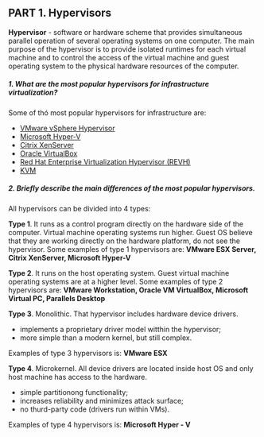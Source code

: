 ## PART 1. Hypervisors
**Hypervisor** - software or hardware scheme that provides simultaneous parallel operation of several operating systems on one computer.
The main purpose of the hypervisor is to provide isolated runtimes for each virtual machine and to control the access of the virtual machine and guest operating system to the physical hardware resources of the computer.
##### 1. What are the most popular hypervisors for infrastructure virtualization?
Some of thó most popular hypervisors for infrastructure are:
* [VMware vSphere Hypervisor](https://www.vmware.com/ru/products/vsphere-hypervisor.html)
* [Microsoft Hyper-V](https://docs.microsoft.com/ru-ru/virtualization/hyper-v-on-windows/about/)
* [Citrix XenServer](https://www.citrix.com/ru-ru/products/citrix-hypervisor/)
* [Oracle VirtualBox](https://www.virtualbox.org/)
* [Red Hat Enterprise Virtualization Hypervisor (REVH)](https://www.redhat.com/en/technologies/virtualization/enterprise-virtualization)
* [KVM](https://www.linux-kvm.org/page/Main_Page)

##### 2. Briefly describe the main differences of the most popular hypervisors.
All hypervisors can be divided into 4 types:

**Type 1**. It runs as a control program directly on the hardware side of the computer. Virtual machine operating systems run higher.
Guest OS believe that they are working directly on the hardware platform, do not see the hypervisor.
Some examples of type 1 hypervisors are: **VMware ESX Server, Citrix XenServer, Microsoft Hyper-V** 

**Type 2**. It runs on the host operating system. Guest virtual machine operating systems are at a higher level.
Some examples of type 2 hypervisors are: **VMware Workstation, Oracle VM VirtualBox, Microsoft Virtual PC, Parallels Desktop** 

**Type 3**. Monolithic. That hypervisor includes hardware device drivers.
- implements a proprietary driver model witthin the hypervisor;
- more simple than a modern kernel, but still complex.

Examples of type 3 hypervisors is: **VMware ESX**

**Type 4**. Microkernel. All device drivers are located inside host OS and only host machine has access to the hardware.
* simple partitionong functionality;
* increases reliability and minimizes attack surface;
* no thurd-party code (drivers run within VMs).

Examples of type 4 hypervisors is: **Microsoft Hyper - V**
